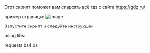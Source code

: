 Этот скрипт поможет вам спарсить всё гдз с сайта https://gdz.ru/

пример страницы:
![image](https://github.com/Pajojda1986/gdz_parser/assets/112925266/4882a8fd-0f1a-4cad-9dec-a9c9bd1bc4cd)


Запустите скрипт и следуйте инструкции


using libs:

requests
bs4
os

